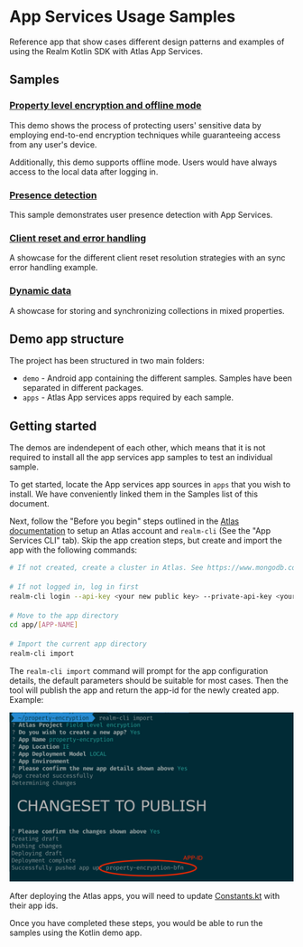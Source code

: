 # App Services Usage Samples

Reference app that show cases different design patterns and examples of using the Realm Kotlin SDK with Atlas App Services.

## Samples

### [Property level encryption and offline mode](apps/property-encryption/README.md)

This demo shows the process of protecting users' sensitive data by employing end-to-end encryption techniques while guaranteeing access from any user's device.

Additionally, this demo supports offline mode. Users would have always access to the local data after logging in.

### [Presence detection](apps/presence-detection/README.md)

This sample demonstrates user presence detection with App Services.

### [Client reset and error handling](apps/error-handling/README.md)

A showcase for the different client reset resolution strategies with an sync error handling example.

### [Dynamic data](apps/dynamic-data/README.md)

A showcase for storing and synchronizing collections in mixed properties.

## Demo app structure

The project has been structured in two main folders:

- `demo` - Android app containing the different samples. Samples have been separated in different packages.
- `apps` - Atlas App services apps required by each sample.

## Getting started

The demos are indendepent of each other, which means that it is not required to install all the app services app samples to test an individual sample.

To get started, locate the App services app sources in `apps` that you wish to install. We have conveniently linked them in the Samples list of this document.

Next, follow the "Before you begin" steps outlined in the [Atlas documentation](https://www.mongodb.com/docs/atlas/app-services/apps/create/) to setup an Atlas account and `realm-cli` (See the "App Services CLI" tab). Skip the app creation steps, but create and import the app with the following commands:

```bash
# If not created, create a cluster in Atlas. See https://www.mongodb.com/basics/clusters/mongodb-cluster-setup#creating-a-mongodb-cluster

# If not logged in, log in first
realm-cli login --api-key <your new public key> --private-api-key <your new private key>

# Move to the app directory
cd app/[APP-NAME]

# Import the current app directory
realm-cli import 
```

The `realm-cli import` command will prompt for the app configuration details, the default parameters should be suitable for most cases. Then the tool will publish the app and return the app-id for the newly created app. Example:

![alt text](Screenshots/import-app-console-example.png "Console output")

After deploying the Atlas apps, you will need to update [Constants.kt](demo/src/main/java/io/realm/appservicesusagesamples/Constants.kt) with their app ids.

Once you have completed these steps, you would be able to run the samples using the Kotlin demo app.
